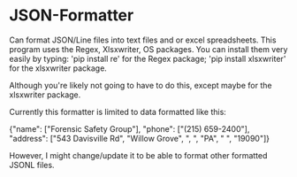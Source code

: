 # JSON-Formatter
Can format JSON/Line files into text files and or excel spreadsheets.
This program uses the Regex, Xlsxwriter, OS packages.
You can install them very easily by typing:
'pip install re' for the Regex package;
'pip install xlsxwriter' for the xlsxwriter package.

Although you're likely not going to have to do this, except maybe for the xlsxwriter package.

Currently this formatter is limited to data formatted like this:

{"name": ["Forensic Safety Group"], "phone": ["(215) 659-2400"], "address": ["543 Davisville Rd", "Willow Grove", ", ", "PA", " ", "19090"]}

However, I might change/update it to be able to format other formatted JSONL files.
